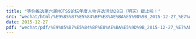 ```yaml
---
title: "等你推选第六届MOTSS论坛年度人物评选活动28日（明天）截止啦！"
src: "wechat/html/%E9%85%B7%E5%84%BF%E8%AE%BA%E5%9D%9B_2015-12-27_%E7%AD%89%E4%BD%A0%E6%8E%A8%E9%80%89%E7%AC%AC%E5%85%AD%E5%B1%8AMOTSS%E8%AE%BA%E5%9D%9B%E5%B9%B4%E5%BA%A6%E4%BA%BA%E7%89%A9%E8%AF%84%E9%80%89%E6%B4%BB%E5%8A%A828%E6%97%A5%EF%BC%88%E6%98%8E%E5%A4%A9%EF%BC%89%E6%88%AA%E6%AD%A2%E5%95%A6%EF%BC%81.html"
date: 2015-12-27
pdf: "wechat/pdf/%E9%85%B7%E5%84%BF%E8%AE%BA%E5%9D%9B_2015-12-27_%E7%AD%89%E4%BD%A0%E6%8E%A8%E9%80%89%E7%AC%AC%E5%85%AD%E5%B1%8AMOTSS%E8%AE%BA%E5%9D%9B%E5%B9%B4%E5%BA%A6%E4%BA%BA%E7%89%A9%E8%AF%84%E9%80%89%E6%B4%BB%E5%8A%A828%E6%97%A5%EF%BC%88%E6%98%8E%E5%A4%A9%EF%BC%89%E6%88%AA%E6%AD%A2%E5%95%A6%EF%BC%81.pdf"
---
```

